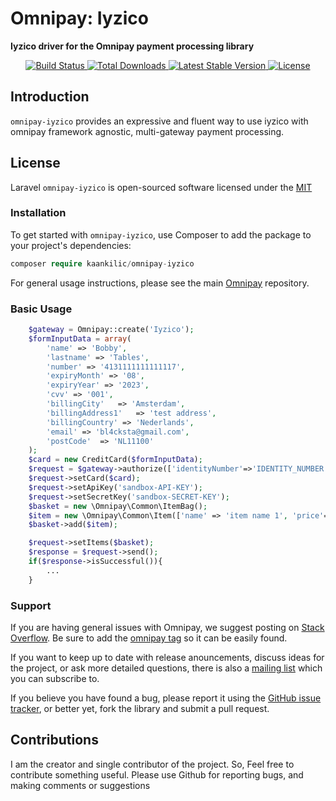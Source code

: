 # Omnipay: Iyzico

**Iyzico driver for the Omnipay payment processing library**

<p align="center">
	<a href="https://travis-ci.org/kaankilic/omnipay-iyzico">
		<img src="https://travis-ci.org/kaankilic/omnipay-iyzico.svg" alt="Build Status">
	</a>	
	<a href="https://packagist.org/packages/kaankilic/omnipay-iyzico">
		<img src="https://poser.pugx.org/kaankilic/omnipay-iyzico/d/total.svg" alt="Total Downloads">
	</a>		
	<a href="https://packagist.org/packages/kaankilic/omnipay-iyzico">
		<img src="https://poser.pugx.org/kaankilic/omnipay-iyzico/v/stable.svg" alt="Latest Stable Version">
	</a>		 
	<a href="https://packagist.org/packages/kaankilic/omnipay-iyzico">
		<img src="https://poser.pugx.org/kaankilic/omnipay-iyzico/license.svg" alt="License">
	</a>
</p>

## Introduction
`omnipay-iyzico` provides an expressive and fluent way to use iyzico with omnipay framework agnostic, multi-gateway payment processing. 

## License

Laravel `omnipay-iyzico` is open-sourced software licensed under the [MIT](http://opensource.org/licenses/MIT)

### Installation
To get started with `omnipay-iyzico`, use Composer to add the package to your project's dependencies:

```php
composer require kaankilic/omnipay-iyzico
```
For general usage instructions, please see the main [Omnipay](https://github.com/thephpleague/omnipay) repository.

### Basic Usage
```php
	$gateway = Omnipay::create('Iyzico');
	$formInputData = array(
	    'name' => 'Bobby',
	    'lastname' => 'Tables',
	    'number' => '4131111111111117',
	    'expiryMonth' => '08',
	    'expiryYear' => '2023',
	    'cvv' => '001',
	    'billingCity'	=> 'Amsterdam',
	    'billingAddress1'	=> 'test address',
		'billingCountry' => 'Nederlands',
		'email'	=> 'bl4cksta@gmail.com',
		'postCode'	=> 'NL11100'
	);
	$card = new CreditCard($formInputData);
	$request = $gateway->authorize(['identityNumber'=>'IDENTITY_NUMBER','callbackUrl' => 'https://pos.app/']);
	$request->setCard($card);
	$request->setApiKey('sandbox-API-KEY');
	$request->setSecretKey('sandbox-SECRET-KEY');
	$basket = new \Omnipay\Common\ItemBag();
	$item = new \Omnipay\Common\Item(['name' => 'item name 1', 'price'=> '40.00']);
	$basket->add($item);

	$request->setItems($basket);
	$response = $request->send();
	if($response->isSuccessful()){
		...
	}
```
### Support
If you are having general issues with Omnipay, we suggest posting on
[Stack Overflow](http://stackoverflow.com/). Be sure to add the
[omnipay tag](http://stackoverflow.com/questions/tagged/omnipay) so it can be easily found.

If you want to keep up to date with release anouncements, discuss ideas for the project,
or ask more detailed questions, there is also a [mailing list](https://groups.google.com/forum/#!forum/omnipay) which
you can subscribe to.

If you believe you have found a bug, please report it using the [GitHub issue tracker](https://github.com/kaankilic/omnipay-iyzico/issues),
or better yet, fork the library and submit a pull request.


## Contributions
I am the creator and single contributor of the project. So, Feel free to contribute something useful.
Please use Github for reporting bugs, and making comments or suggestions
